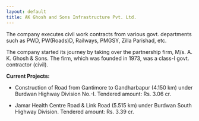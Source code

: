 ```yaml
---
layout: default
title: AK Ghosh and Sons Infrastructure Pvt. Ltd.
---
```


The company executes civil work contracts from various govt. departments such as PWD, PW(Roads)D, Railways, PMGSY, Zilla Parishad, etc.  

The company started its journey by taking over the partnership firm, M/s. A. K. Ghosh & Sons. The firm, which was founded in 1973, was a class-I govt. contractor (civil).

**Current Projects:**

+ Construction of Road from Gantimore to Gandharbapur (4.150 km) under Burdwan Highway Division No.-I. Tendered amount: Rs. 3.06 cr.

+ Jamar Health Centre Road & Link Road (5.515 km) under Burdwan South Highway Division. Tendered amount: Rs. 3.39 cr.
